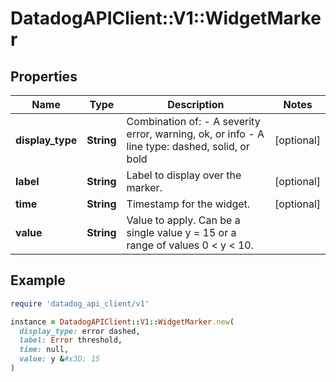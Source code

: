 # DatadogAPIClient::V1::WidgetMarker

## Properties

| Name | Type | Description | Notes |
| ---- | ---- | ----------- | ----- |
| **display_type** | **String** | Combination of:   - A severity error, warning, ok, or info   - A line type: dashed, solid, or bold  | [optional] |
| **label** | **String** | Label to display over the marker. | [optional] |
| **time** | **String** | Timestamp for the widget. | [optional] |
| **value** | **String** | Value to apply. Can be a single value y &#x3D; 15 or a range of values 0 &lt; y &lt; 10. |  |

## Example

```ruby
require 'datadog_api_client/v1'

instance = DatadogAPIClient::V1::WidgetMarker.new(
  display_type: error dashed,
  label: Error threshold,
  time: null,
  value: y &#x3D; 15
)
```

